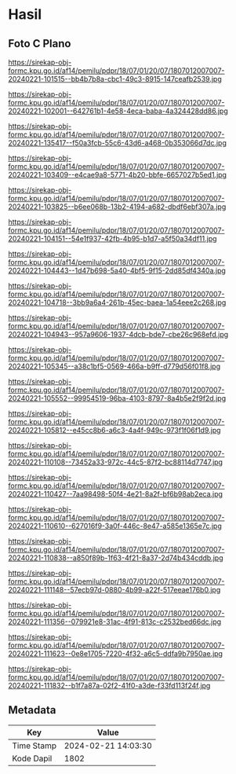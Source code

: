# Hasil

## Foto C Plano

https://sirekap-obj-formc.kpu.go.id/af14/pemilu/pdpr/18/07/01/20/07/1807012007007-20240221-101515--bb4b7b8a-cbc1-49c3-8915-147ceafb2539.jpg

https://sirekap-obj-formc.kpu.go.id/af14/pemilu/pdpr/18/07/01/20/07/1807012007007-20240221-102001--642761b1-4e58-4eca-baba-4a324428dd86.jpg

https://sirekap-obj-formc.kpu.go.id/af14/pemilu/pdpr/18/07/01/20/07/1807012007007-20240221-135417--f50a3fcb-55c6-43d6-a468-0b353066d7dc.jpg

https://sirekap-obj-formc.kpu.go.id/af14/pemilu/pdpr/18/07/01/20/07/1807012007007-20240221-103409--e4cae9a8-5771-4b20-bbfe-6657027b5ed1.jpg

https://sirekap-obj-formc.kpu.go.id/af14/pemilu/pdpr/18/07/01/20/07/1807012007007-20240221-103825--b6ee068b-13b2-4194-a682-dbdf6ebf307a.jpg

https://sirekap-obj-formc.kpu.go.id/af14/pemilu/pdpr/18/07/01/20/07/1807012007007-20240221-104151--54e1f937-42fb-4b95-b1d7-a5f50a34df11.jpg

https://sirekap-obj-formc.kpu.go.id/af14/pemilu/pdpr/18/07/01/20/07/1807012007007-20240221-104443--1d47b698-5a40-4bf5-9f15-2dd85df4340a.jpg

https://sirekap-obj-formc.kpu.go.id/af14/pemilu/pdpr/18/07/01/20/07/1807012007007-20240221-104718--3bb9a6a4-261b-45ec-baea-1a54eee2c268.jpg

https://sirekap-obj-formc.kpu.go.id/af14/pemilu/pdpr/18/07/01/20/07/1807012007007-20240221-104943--957a9606-1937-4dcb-bde7-cbe26c968efd.jpg

https://sirekap-obj-formc.kpu.go.id/af14/pemilu/pdpr/18/07/01/20/07/1807012007007-20240221-105345--a38c1bf5-0569-466a-b9ff-d779d56f01f8.jpg

https://sirekap-obj-formc.kpu.go.id/af14/pemilu/pdpr/18/07/01/20/07/1807012007007-20240221-105552--99954519-96ba-4103-8797-8a4b5e2f9f2d.jpg

https://sirekap-obj-formc.kpu.go.id/af14/pemilu/pdpr/18/07/01/20/07/1807012007007-20240221-105812--e45cc8b6-a6c3-4a4f-949c-973f1f06f1d9.jpg

https://sirekap-obj-formc.kpu.go.id/af14/pemilu/pdpr/18/07/01/20/07/1807012007007-20240221-110108--73452a33-972c-44c5-87f2-bc88114d7747.jpg

https://sirekap-obj-formc.kpu.go.id/af14/pemilu/pdpr/18/07/01/20/07/1807012007007-20240221-110427--7aa98498-50f4-4e21-8a2f-bf6b98ab2eca.jpg

https://sirekap-obj-formc.kpu.go.id/af14/pemilu/pdpr/18/07/01/20/07/1807012007007-20240221-110610--627016f9-3a0f-446c-8e47-a585e1365e7c.jpg

https://sirekap-obj-formc.kpu.go.id/af14/pemilu/pdpr/18/07/01/20/07/1807012007007-20240221-110838--a850f89b-1f63-4f21-8a37-2d74b434cddb.jpg

https://sirekap-obj-formc.kpu.go.id/af14/pemilu/pdpr/18/07/01/20/07/1807012007007-20240221-111148--57ecb97d-0880-4b99-a22f-517eeae176b0.jpg

https://sirekap-obj-formc.kpu.go.id/af14/pemilu/pdpr/18/07/01/20/07/1807012007007-20240221-111356--079921e8-31ac-4f91-813c-c2532bed66dc.jpg

https://sirekap-obj-formc.kpu.go.id/af14/pemilu/pdpr/18/07/01/20/07/1807012007007-20240221-111623--0e8e1705-7220-4f32-a6c5-ddfa9b7950ae.jpg

https://sirekap-obj-formc.kpu.go.id/af14/pemilu/pdpr/18/07/01/20/07/1807012007007-20240221-111832--b1f7a87a-02f2-41f0-a3de-f33fd113f24f.jpg


## Metadata

| Key        | Value               |
| ---------- | ------------------- |
| Time Stamp | 2024-02-21 14:03:30 |
| Kode Dapil | 1802                |



